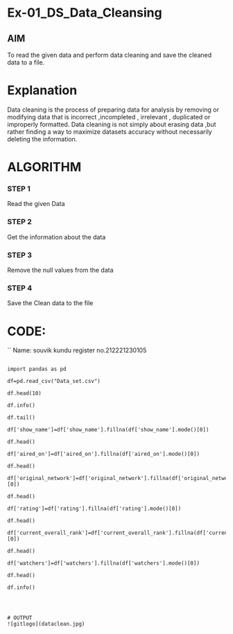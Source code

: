 # Ex-01_DS_Data_Cleansing


## AIM
To read the given data and perform data cleaning and save the cleaned data to a file. 

# Explanation
Data cleaning is the process of preparing data for analysis by removing or modifying data that is incorrect ,incompleted , irrelevant , duplicated or improperly formatted. 
Data cleaning is not simply about erasing data ,but rather finding a way to maximize datasets accuracy without necessarily deleting the information. 

# ALGORITHM
### STEP 1
Read the given Data
### STEP 2
Get the information about the data
### STEP 3
Remove the null values from the data
### STEP 4
Save the Clean data to the file


# CODE:
``
Name: souvik kundu
register no.212221230105
```

import pandas as pd

df=pd.read_csv("Data_set.csv")

df.head(10)

df.info()

df.tail()

df['show_name']=df['show_name'].fillna(df['show_name'].mode()[0])

df.head()

df['aired_on']=df['aired_on'].fillna(df['aired_on'].mode()[0])

df.head()

df['original_network']=df['original_network'].fillna(df['original_network'].mode()[0])

df.head()

df['rating']=df['rating'].fillna(df['rating'].mode()[0])

df.head()

df['current_overall_rank']=df['current_overall_rank'].fillna(df['current_overall_rank'].mode()[0])

df.head()

df['watchers']=df['watchers'].fillna(df['watchers'].mode()[0])

df.head()

df.info()




# OUTPUT
![gitlogo](dataclean.jpg)
